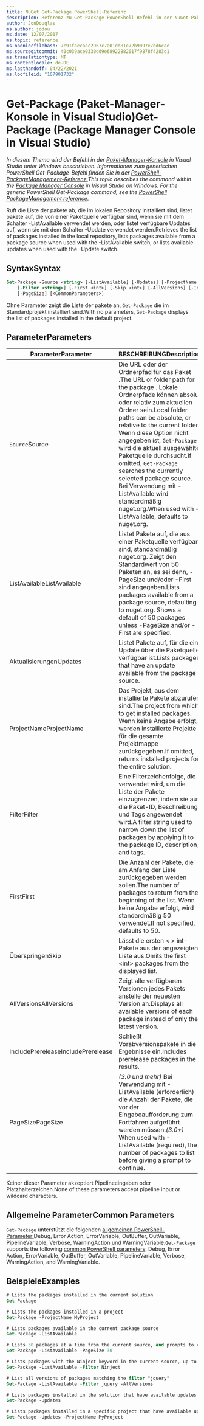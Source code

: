 ```yaml
---
title: NuGet Get-Package PowerShell-Referenz
description: Referenz zu Get-Package PowerShell-Befehl in der NuGet Paket-Manager Console in Visual Studio.
author: JonDouglas
ms.author: jodou
ms.date: 12/07/2017
ms.topic: reference
ms.openlocfilehash: 7c91faecaac2967c7a01dd81e72b9097e7bd6cae
ms.sourcegitcommit: 40c039ace0330dd9e68922882017f9878f4283d1
ms.translationtype: MT
ms.contentlocale: de-DE
ms.lasthandoff: 04/22/2021
ms.locfileid: "107901732"
---
```

# <a name="get-package-package-manager-console-in-visual-studio"></a><span data-ttu-id="54a12-103">Get-Package (Paket-Manager-Konsole in Visual Studio)</span><span class="sxs-lookup"><span data-stu-id="54a12-103">Get-Package (Package Manager Console in Visual Studio)</span></span>

<span data-ttu-id="54a12-104">*In diesem Thema wird der Befehl in der [Paket-Manager-Konsole](../../consume-packages/install-use-packages-powershell.md) in Visual Studio unter Windows beschrieben. Informationen zum generischen PowerShell Get-Package-Befehl finden Sie in der [PowerShell-PackageManagement-Referenz.](/powershell/module/packagemanagement)*</span><span class="sxs-lookup"><span data-stu-id="54a12-104">*This topic describes the command within the [Package Manager Console](../../consume-packages/install-use-packages-powershell.md) in Visual Studio on Windows. For the generic PowerShell Get-Package command, see the [PowerShell PackageManagement reference](/powershell/module/packagemanagement).*</span></span>

<span data-ttu-id="54a12-105">Ruft die Liste der pakete ab, die im lokalen Repository installiert sind, listet pakete auf, die von einer Paketquelle verfügbar sind, wenn sie mit dem Schalter -ListAvailable verwendet werden, oder listet verfügbare Updates auf, wenn sie mit dem Schalter -Update verwendet werden.</span><span class="sxs-lookup"><span data-stu-id="54a12-105">Retrieves the list of packages installed in the local repository, lists packages available from a package source when used with the -ListAvailable switch, or lists available updates when used with the -Update switch.</span></span>

## <a name="syntax"></a><span data-ttu-id="54a12-106">Syntax</span><span class="sxs-lookup"><span data-stu-id="54a12-106">Syntax</span></span>

```ps
Get-Package -Source <string> [-ListAvailable] [-Updates] [-ProjectName <string>]
    [-Filter <string>] [-First <int>] [-Skip <int>] [-AllVersions] [-IncludePrerelease]
    [-PageSize] [<CommonParameters>]
```

<span data-ttu-id="54a12-107">Ohne Parameter zeigt die Liste der pakete an, `Get-Package` die im Standardprojekt installiert sind.</span><span class="sxs-lookup"><span data-stu-id="54a12-107">With no parameters, `Get-Package` displays the list of packages installed in the default project.</span></span>

## <a name="parameters"></a><span data-ttu-id="54a12-108">Parameter</span><span class="sxs-lookup"><span data-stu-id="54a12-108">Parameters</span></span>

| <span data-ttu-id="54a12-109">Parameter</span><span class="sxs-lookup"><span data-stu-id="54a12-109">Parameter</span></span> | <span data-ttu-id="54a12-110">BESCHREIBUNG</span><span class="sxs-lookup"><span data-stu-id="54a12-110">Description</span></span> |
| --- | --- |
| <span data-ttu-id="54a12-111">`Source`</span><span class="sxs-lookup"><span data-stu-id="54a12-111">Source</span></span> | <span data-ttu-id="54a12-112">Die URL oder der Ordnerpfad für das Paket .</span><span class="sxs-lookup"><span data-stu-id="54a12-112">The URL or folder path for the package .</span></span> <span data-ttu-id="54a12-113">Lokale Ordnerpfade können absolut oder relativ zum aktuellen Ordner sein.</span><span class="sxs-lookup"><span data-stu-id="54a12-113">Local folder paths can be absolute, or relative to the current folder.</span></span> <span data-ttu-id="54a12-114">Wenn diese Option nicht angegeben ist, `Get-Package` wird die aktuell ausgewählte Paketquelle durchsucht.</span><span class="sxs-lookup"><span data-stu-id="54a12-114">If omitted, `Get-Package` searches the currently selected package source.</span></span> <span data-ttu-id="54a12-115">Bei Verwendung mit -ListAvailable wird standardmäßig nuget.org.</span><span class="sxs-lookup"><span data-stu-id="54a12-115">When used with -ListAvailable, defaults to nuget.org.</span></span> |
| <span data-ttu-id="54a12-116">ListAvailable</span><span class="sxs-lookup"><span data-stu-id="54a12-116">ListAvailable</span></span> | <span data-ttu-id="54a12-117">Listet Pakete auf, die aus einer Paketquelle verfügbar sind, standardmäßig nuget.org. Zeigt den Standardwert von 50 Paketen an, es sei denn, -PageSize und/oder -First sind angegeben.</span><span class="sxs-lookup"><span data-stu-id="54a12-117">Lists packages available from a package source, defaulting to nuget.org. Shows a default of 50 packages unless -PageSize and/or -First are specified.</span></span> |
| <span data-ttu-id="54a12-118">Aktualisierungen</span><span class="sxs-lookup"><span data-stu-id="54a12-118">Updates</span></span> | <span data-ttu-id="54a12-119">Listet Pakete auf, für die ein Update über die Paketquelle verfügbar ist.</span><span class="sxs-lookup"><span data-stu-id="54a12-119">Lists packages that have an update available from the package source.</span></span> |
| <span data-ttu-id="54a12-120">ProjectName</span><span class="sxs-lookup"><span data-stu-id="54a12-120">ProjectName</span></span> | <span data-ttu-id="54a12-121">Das Projekt, aus dem installierte Pakete abzurufen sind.</span><span class="sxs-lookup"><span data-stu-id="54a12-121">The project from which to get installed packages.</span></span> <span data-ttu-id="54a12-122">Wenn keine Angabe erfolgt, werden installierte Projekte für die gesamte Projektmappe zurückgegeben.</span><span class="sxs-lookup"><span data-stu-id="54a12-122">If omitted, returns installed projects for the entire solution.</span></span> |
| <span data-ttu-id="54a12-123">Filter</span><span class="sxs-lookup"><span data-stu-id="54a12-123">Filter</span></span> | <span data-ttu-id="54a12-124">Eine Filterzeichenfolge, die verwendet wird, um die Liste der Pakete einzugrenzen, indem sie auf die Paket-ID, Beschreibung und Tags angewendet wird.</span><span class="sxs-lookup"><span data-stu-id="54a12-124">A filter string used to narrow down the list of packages by applying it to the package ID, description, and tags.</span></span> |
| <span data-ttu-id="54a12-125">First</span><span class="sxs-lookup"><span data-stu-id="54a12-125">First</span></span> | <span data-ttu-id="54a12-126">Die Anzahl der Pakete, die am Anfang der Liste zurückgegeben werden sollen.</span><span class="sxs-lookup"><span data-stu-id="54a12-126">The number of packages to return from the beginning of the list.</span></span> <span data-ttu-id="54a12-127">Wenn keine Angabe erfolgt, wird standardmäßig 50 verwendet.</span><span class="sxs-lookup"><span data-stu-id="54a12-127">If not specified, defaults to 50.</span></span> |
| <span data-ttu-id="54a12-128">Überspringen</span><span class="sxs-lookup"><span data-stu-id="54a12-128">Skip</span></span> | <span data-ttu-id="54a12-129">Lässt die ersten &lt; &gt; int-Pakete aus der angezeigten Liste aus.</span><span class="sxs-lookup"><span data-stu-id="54a12-129">Omits the first &lt;int&gt; packages from the displayed list.</span></span>  |
| <span data-ttu-id="54a12-130">AllVersions</span><span class="sxs-lookup"><span data-stu-id="54a12-130">AllVersions</span></span> | <span data-ttu-id="54a12-131">Zeigt alle verfügbaren Versionen jedes Pakets anstelle der neuesten Version an.</span><span class="sxs-lookup"><span data-stu-id="54a12-131">Displays all available versions of each package instead of only the latest version.</span></span> |
| <span data-ttu-id="54a12-132">IncludePrerelease</span><span class="sxs-lookup"><span data-stu-id="54a12-132">IncludePrerelease</span></span> | <span data-ttu-id="54a12-133">Schließt Vorabversionspakete in die Ergebnisse ein.</span><span class="sxs-lookup"><span data-stu-id="54a12-133">Includes prerelease packages in the results.</span></span> |
| <span data-ttu-id="54a12-134">PageSize</span><span class="sxs-lookup"><span data-stu-id="54a12-134">PageSize</span></span> | <span data-ttu-id="54a12-135">*(3.0 und mehr)* Bei Verwendung mit -ListAvailable (erforderlich) die Anzahl der Pakete, die vor der Eingabeaufforderung zum Fortfahren aufgeführt werden müssen.</span><span class="sxs-lookup"><span data-stu-id="54a12-135">*(3.0+)* When used with -ListAvailable (required), the number of packages to list before giving a prompt to continue.</span></span> |

<span data-ttu-id="54a12-136">Keiner dieser Parameter akzeptiert Pipelineeingaben oder Platzhalterzeichen.</span><span class="sxs-lookup"><span data-stu-id="54a12-136">None of these parameters accept pipeline input or wildcard characters.</span></span>

## <a name="common-parameters"></a><span data-ttu-id="54a12-137">Allgemeine Parameter</span><span class="sxs-lookup"><span data-stu-id="54a12-137">Common Parameters</span></span>

<span data-ttu-id="54a12-138">`Get-Package` unterstützt die folgenden [allgemeinen PowerShell-Parameter:](/powershell/module/microsoft.powershell.core/about/about_commonparameters)Debug, Error Action, ErrorVariable, OutBuffer, OutVariable, PipelineVariable, Verbose, WarningAction und WarningVariable.</span><span class="sxs-lookup"><span data-stu-id="54a12-138">`Get-Package` supports the following [common PowerShell parameters](/powershell/module/microsoft.powershell.core/about/about_commonparameters): Debug, Error Action, ErrorVariable, OutBuffer, OutVariable, PipelineVariable, Verbose, WarningAction, and WarningVariable.</span></span>

## <a name="examples"></a><span data-ttu-id="54a12-139">Beispiele</span><span class="sxs-lookup"><span data-stu-id="54a12-139">Examples</span></span>

```ps
# Lists the packages installed in the current solution
Get-Package

# Lists the packages installed in a project
Get-Package -ProjectName MyProject

# Lists packages available in the current package source
Get-Package -ListAvailable

# Lists 30 packages at a time from the current source, and prompts to continue if more are available
Get-Package -ListAvailable -PageSize 30

# Lists packages with the Ninject keyword in the current source, up to 50
Get-Package -ListAvailable -Filter Ninject

# List all versions of packages matching the filter "jquery"
Get-Package -ListAvailable -Filter jquery -AllVersions

# Lists packages installed in the solution that have available updates
Get-Package -Updates

# Lists packages installed in a specific project that have available updates
Get-Package -Updates -ProjectName MyProject
```